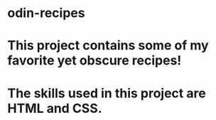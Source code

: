 # odin-recipes
# This project contains some of my favorite yet obscure recipes!
# The skills used in this project are HTML and CSS.